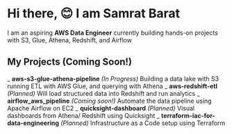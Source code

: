 # Hi there, 😊 I am Samrat Barat 
I am an aspiring **AWS Data Engineer** currently  building hands-on projects with S3, Glue, Athena, Redshift, and Airflow
## My Projects (Coming Soon!)
_ **aws-s3-glue-athena-pipeline**  *(In Progress)*
Building a data lake with S3 running ETL with AWS Glue, and querying with Athena
_ **aws-redshift-etl** *(Planned)*
Will load structured data into Redshift and run analytics
_ **airflow_aws_pipeline**  *(Coming soon!)*
Automate the data pipeline using Apache Airflow on EC2
_ **quicksight-dashboard** *(Planned)* 
Visual dashboards from Athena/ Redshift using Quicksight
_ **terraform-iac-for-data-engineering** *(Planned)*
Infrastructure as a Code setup using Terraform
